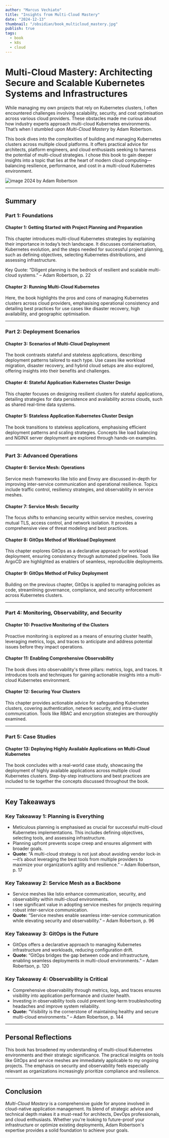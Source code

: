 ```yaml
---
author: "Marcus Vechiato"
title: "Insights from Multi-Cloud Mastery"
date: "2024-12-13"
thumbnail: "/obsidian/book_multicloud_mastery.jpg"
publish: true
tags: 
  - book
  - k8s
  - cloud
--- 
```


# **Multi-Cloud Mastery: Architecting Secure and Scalable Kubernetes Systems and Infrastructures**

While managing my own projects that rely on Kubernetes clusters, I often encountered challenges involving scalability, security, and cost optimisation across various cloud providers. These obstacles made me curious about how industry experts approach multi-cloud Kubernetes environments. That’s when I stumbled upon _Multi-Cloud Mastery_ by Adam Robertson.

This book dives into the complexities of building and managing Kubernetes clusters across multiple cloud platforms. It offers practical advice for architects, platform engineers, and cloud enthusiasts seeking to harness the potential of multi-cloud strategies. I chose this book to gain deeper insights into a topic that lies at the heart of modern cloud computing—balancing resilience, performance, and cost in a multi-cloud Kubernetes environment.

![image](/obsidian/book_multicloud_mastery.jpg)
2024 by Adam Robertson

---

## **Summary**

### **Part 1: Foundations**

#### **Chapter 1: Getting Started with Project Planning and Preparation**

This chapter introduces multi-cloud Kubernetes strategies by explaining their importance in today’s tech landscape. It discusses containerisation, Kubernetes evolution, and the steps needed for successful project planning, such as defining objectives, selecting Kubernetes distributions, and assessing infrastructure.

Key Quote: “Diligent planning is the bedrock of resilient and scalable multi-cloud systems.” – Adam Robertson, p. 22

#### **Chapter 2: Running Multi-Cloud Kubernetes**

Here, the book highlights the pros and cons of managing Kubernetes clusters across cloud providers, emphasising operational consistency and detailing best practices for use cases like disaster recovery, high availability, and geographic optimisation.

---

### **Part 2: Deployment Scenarios**

#### **Chapter 3: Scenarios of Multi-Cloud Deployment**

The book contrasts stateful and stateless applications, describing deployment patterns tailored to each type. Use cases like workload migration, disaster recovery, and hybrid cloud setups are also explored, offering insights into their benefits and challenges.

#### **Chapter 4: Stateful Application Kubernetes Cluster Design**

This chapter focuses on designing resilient clusters for stateful applications, detailing strategies for data persistence and availability across clouds, such as shared real-time data systems.

#### **Chapter 5: Stateless Application Kubernetes Cluster Design**

The book transitions to stateless applications, emphasising efficient deployment patterns and scaling strategies. Concepts like load balancing and NGINX server deployment are explored through hands-on examples.

---

### **Part 3: Advanced Operations**

#### **Chapter 6: Service Mesh: Operations**

Service mesh frameworks like Istio and Envoy are discussed in-depth for improving inter-service communication and operational resilience. Topics include traffic control, resiliency strategies, and observability in service meshes.

#### **Chapter 7: Service Mesh: Security**

The focus shifts to enhancing security within service meshes, covering mutual TLS, access control, and network isolation. It provides a comprehensive view of threat modeling and best practices.

#### **Chapter 8: GitOps Method of Workload Deployment**

This chapter explores GitOps as a declarative approach for workload deployment, ensuring consistency through automated pipelines. Tools like ArgoCD are highlighted as enablers of seamless, reproducible deployments.

#### **Chapter 9: GitOps Method of Policy Deployment**

Building on the previous chapter, GitOps is applied to managing policies as code, streamlining governance, compliance, and security enforcement across Kubernetes clusters.

---

### **Part 4: Monitoring, Observability, and Security**

#### **Chapter 10: Proactive Monitoring of the Clusters**

Proactive monitoring is explored as a means of ensuring cluster health, leveraging metrics, logs, and traces to anticipate and address potential issues before they impact operations.

#### **Chapter 11: Enabling Comprehensive Observability**

The book dives into observability's three pillars: metrics, logs, and traces. It introduces tools and techniques for gaining actionable insights into a multi-cloud Kubernetes environment.

#### **Chapter 12: Securing Your Clusters**

This chapter provides actionable advice for safeguarding Kubernetes clusters, covering authentication, network security, and intra-cluster communication. Tools like RBAC and encryption strategies are thoroughly examined.

---

### **Part 5: Case Studies**

#### **Chapter 13: Deploying Highly Available Applications on Multi-Cloud Kubernetes**

The book concludes with a real-world case study, showcasing the deployment of highly available applications across multiple cloud Kubernetes clusters. Step-by-step instructions and best practices are included to tie together the concepts discussed throughout the book.

---

## **Key Takeaways**

### **Key Takeaway 1: Planning is Everything**

- Meticulous planning is emphasised as crucial for successful multi-cloud Kubernetes implementations. This includes defining objectives, selecting tools, and assessing infrastructure.
- Planning upfront prevents scope creep and ensures alignment with broader goals.
- **Quote:** “A multi-cloud strategy is not just about avoiding vendor lock-in—it’s about leveraging the best tools from multiple providers to maximize your organization’s agility and resilience.” – Adam Robertson, p. 17

### **Key Takeaway 2: Service Mesh as a Backbone**

- Service meshes like Istio enhance communication, security, and observability within multi-cloud environments.
- I see significant value in adopting service meshes for projects requiring robust inter-service communication.
- **Quote:** “Service meshes enable seamless inter-service communication while elevating security and observability.” – Adam Robertson, p. 96

### **Key Takeaway 3: GitOps is the Future**

- GitOps offers a declarative approach to managing Kubernetes infrastructure and workloads, reducing configuration drift.
- **Quote:** “GitOps bridges the gap between code and infrastructure, enabling seamless deployments in multi-cloud environments.” – Adam Robertson, p. 120

### **Key Takeaway 4: Observability is Critical**

- Comprehensive observability through metrics, logs, and traces ensures visibility into application performance and cluster health.
- Investing in observability tools could prevent long-term troubleshooting headaches and improve system reliability.
- **Quote:** “Visibility is the cornerstone of maintaining healthy and secure multi-cloud environments.” – Adam Robertson, p. 144

---

## **Personal Reflections**

This book has broadened my understanding of multi-cloud Kubernetes environments and their strategic significance. The practical insights on tools like GitOps and service meshes are immediately applicable to my ongoing projects. The emphasis on security and observability feels especially relevant as organizations increasingly prioritize compliance and resilience.

---

## **Conclusion**

_Multi-Cloud Mastery_ is a comprehensive guide for anyone involved in cloud-native application management. Its blend of strategic advice and technical depth makes it a must-read for architects, DevOps professionals, and cloud enthusiasts. Whether you're looking to future-proof your infrastructure or optimize existing deployments, Adam Robertson's expertise provides a solid foundation to achieve your goals.
